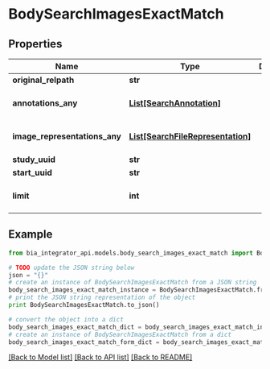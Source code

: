 # BodySearchImagesExactMatch


## Properties
Name | Type | Description | Notes
------------ | ------------- | ------------- | -------------
**original_relpath** | **str** |  | [optional] 
**annotations_any** | [**List[SearchAnnotation]**](SearchAnnotation.md) |  | [optional] [default to []]
**image_representations_any** | [**List[SearchFileRepresentation]**](SearchFileRepresentation.md) |  | [optional] [default to []]
**study_uuid** | **str** |  | [optional] 
**start_uuid** | **str** |  | [optional] 
**limit** | **int** |  | [optional] [default to 10]

## Example

```python
from bia_integrator_api.models.body_search_images_exact_match import BodySearchImagesExactMatch

# TODO update the JSON string below
json = "{}"
# create an instance of BodySearchImagesExactMatch from a JSON string
body_search_images_exact_match_instance = BodySearchImagesExactMatch.from_json(json)
# print the JSON string representation of the object
print BodySearchImagesExactMatch.to_json()

# convert the object into a dict
body_search_images_exact_match_dict = body_search_images_exact_match_instance.to_dict()
# create an instance of BodySearchImagesExactMatch from a dict
body_search_images_exact_match_form_dict = body_search_images_exact_match.from_dict(body_search_images_exact_match_dict)
```
[[Back to Model list]](../README.md#documentation-for-models) [[Back to API list]](../README.md#documentation-for-api-endpoints) [[Back to README]](../README.md)


